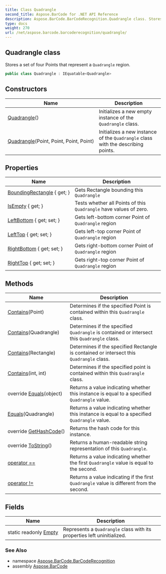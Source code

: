 ```yaml
---
title: Class Quadrangle
second_title: Aspose.BarCode for .NET API Reference
description: Aspose.BarCode.BarCodeRecognition.Quadrangle class. Stores a set of four Points that represent a Quadrangle region
type: docs
weight: 270
url: /net/aspose.barcode.barcoderecognition/quadrangle/
---
```

## Quadrangle class

Stores a set of four Points that represent a `Quadrangle` region.

```csharp
public class Quadrangle : IEquatable<Quadrangle>
```

## Constructors

| Name | Description |
| --- | --- |
| [Quadrangle](quadrangle/#constructor)() | Initializes a new empty instance of the `Quadrangle` class. |
| [Quadrangle](quadrangle/#constructor_1)(Point, Point, Point, Point) | Initializes a new instance of the `Quadrangle` class with the describing points. |

## Properties

| Name | Description |
| --- | --- |
| [BoundingRectangle](../../aspose.barcode.barcoderecognition/quadrangle/boundingrectangle/) { get; } | Gets Rectangle bounding this `Quadrangle` |
| [IsEmpty](../../aspose.barcode.barcoderecognition/quadrangle/isempty/) { get; } | Tests whether all Points of this `Quadrangle` have values of zero. |
| [LeftBottom](../../aspose.barcode.barcoderecognition/quadrangle/leftbottom/) { get; set; } | Gets left-bottom corner Point of `Quadrangle` region |
| [LeftTop](../../aspose.barcode.barcoderecognition/quadrangle/lefttop/) { get; set; } | Gets left-top corner Point of `Quadrangle` region |
| [RightBottom](../../aspose.barcode.barcoderecognition/quadrangle/rightbottom/) { get; set; } | Gets right-bottom corner Point of `Quadrangle` region |
| [RightTop](../../aspose.barcode.barcoderecognition/quadrangle/righttop/) { get; set; } | Gets right-top corner Point of `Quadrangle` region |

## Methods

| Name | Description |
| --- | --- |
| [Contains](../../aspose.barcode.barcoderecognition/quadrangle/contains/#contains_2)(Point) | Determines if the specified Point is contained within this `Quadrangle` class. |
| [Contains](../../aspose.barcode.barcoderecognition/quadrangle/contains/#contains)(Quadrangle) | Determines if the specified `Quadrangle` is contained or intersect this `Quadrangle` class. |
| [Contains](../../aspose.barcode.barcoderecognition/quadrangle/contains/#contains_3)(Rectangle) | Determines if the specified Rectangle is contained or intersect this `Quadrangle` class. |
| [Contains](../../aspose.barcode.barcoderecognition/quadrangle/contains/#contains_1)(int, int) | Determines if the specified point is contained within this `Quadrangle` class. |
| override [Equals](../../aspose.barcode.barcoderecognition/quadrangle/equals/#equals_1)(object) | Returns a value indicating whether this instance is equal to a specified `Quadrangle` value. |
| [Equals](../../aspose.barcode.barcoderecognition/quadrangle/equals/#equals)(Quadrangle) | Returns a value indicating whether this instance is equal to a specified `Quadrangle` value. |
| override [GetHashCode](../../aspose.barcode.barcoderecognition/quadrangle/gethashcode/)() | Returns the hash code for this instance. |
| override [ToString](../../aspose.barcode.barcoderecognition/quadrangle/tostring/)() | Returns a human-readable string representation of this `Quadrangle`. |
| [operator ==](../../aspose.barcode.barcoderecognition/quadrangle/op_equality/) | Returns a value indicating whether the first `Quadrangle` value is equal to the second. |
| [operator !=](../../aspose.barcode.barcoderecognition/quadrangle/op_inequality/) | Returns a value indicating if the first `Quadrangle` value is different from the second. |

## Fields

| Name | Description |
| --- | --- |
| static readonly [Empty](../../aspose.barcode.barcoderecognition/quadrangle/empty/) | Represents a `Quadrangle` class with its properties left uninitialized. |

### See Also

* namespace [Aspose.BarCode.BarCodeRecognition](../../aspose.barcode.barcoderecognition/)
* assembly [Aspose.BarCode](../../)



